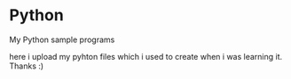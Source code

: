 # Python
My Python sample programs

here i upload my pyhton files which i used to create when i was learning it.
 Thanks :)
